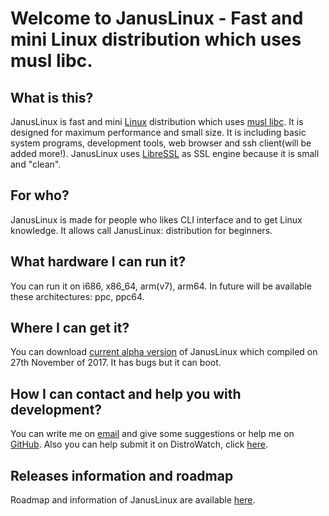 # Welcome to JanusLinux - Fast and mini Linux distribution which uses musl libc.

## What is this?

JanusLinux is fast and mini [Linux](https://www.kernel.org/) distribution which uses [musl libc](http://www.musl-libc.org/). It is designed for maximum performance and small size. It is including basic system programs, development tools, web browser and ssh client(will be added more!). JanusLinux uses [LibreSSL](https://www.libressl.org/) as SSL engine because it is small and "clean".

## For who?

JanusLinux is made for people who likes CLI interface and to get Linux knowledge. It allows call JanusLinux: distribution for beginners.

## What hardware I can run it?

You can run it on i686, x86_64, arm(v7), arm64. In future will be available these architectures: ppc, ppc64.

## Where I can get it?

You can download [current alpha version](https://github.com/protonesso/janus/releases/download/2017-11-27/JanusLinux-0.1-2017-11-27.iso) of JanusLinux which compiled on 27th November of 2017. It has bugs but it can boot.

## How I can contact and help you with development?

You can write me on [email](mailto:nagakamira@gmail.com) and give some suggestions or help me on [GitHub](https://github.com/JanusLinux/janus). Also you can help submit it on DistroWatch, click [here](http://distrowatch.org/dwres.php?waitingdistro=444&resource=links#new).

## Releases information and roadmap

Roadmap and information of JanusLinux are available [here](https://januslinux.github.io/releases/).
